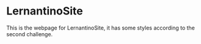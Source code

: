 # LernantinoSite
This is the webpage for LernantinoSite, it has some styles according to the second challenge. 
